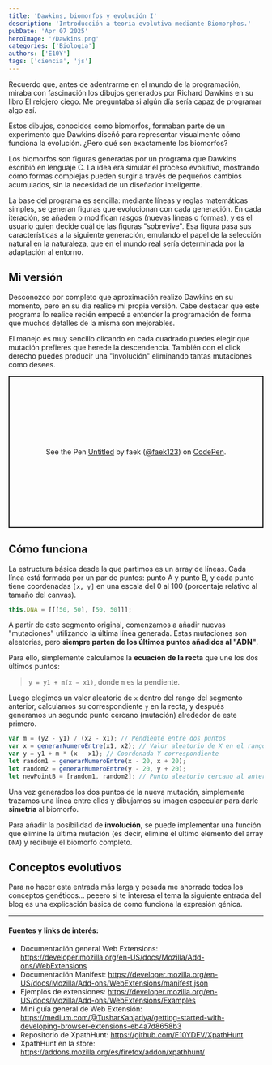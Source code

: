 ```yaml
---
title: 'Dawkins, biomorfos y evolución I'
description: 'Introducción a teoria evolutiva mediante Biomorphos.'
pubDate: 'Apr 07 2025'
heroImage: '/Dawkins.png'
categories: ['Biologia']
authors: ['E10Y']
tags: ['ciencia', 'js']
---
```

Recuerdo que, antes de adentrarme en el mundo de la programación, miraba con fascinación los dibujos generados por Richard Dawkins en su libro El relojero ciego. Me preguntaba si algún día sería capaz de programar algo así.

Estos dibujos, conocidos como biomorfos, formaban parte de un experimento que Dawkins diseñó para representar visualmente cómo funciona la evolución. ¿Pero qué son exactamente los biomorfos?

Los biomorfos son figuras generadas por un programa que Dawkins escribió en lenguaje C. La idea era simular el proceso evolutivo, mostrando cómo formas complejas pueden surgir a través de pequeños cambios acumulados, sin la necesidad de un diseñador inteligente.

La base del programa es sencilla: mediante líneas y reglas matemáticas simples, se generan figuras que evolucionan con cada generación. En cada iteración, se añaden o modifican rasgos (nuevas líneas o formas), y es el usuario quien decide cuál de las figuras "sobrevive". Esa figura pasa sus características a la siguiente generación, emulando el papel de la selección natural en la naturaleza, que en el mundo real sería determinada por la adaptación al entorno.

## Mi versión 
Desconozco por completo que aproximación realizo Dawkins en su momento, pero en su día realice mi propia versión. Cabe destacar que este programa lo realice recién empecé a entender la programación de forma que muchos detalles de la misma son mejorables.

El manejo es muy sencillo clicando en cada cuadrado puedes elegir que mutación prefieres que herede la descendencia. También con el click derecho puedes producir una "involución" eliminando tantas mutaciones como desees. 

<p class="codepen" data-height="600" data-theme-id="dark" data-slug-hash="jOQXogv" data-pen-title="Untitled" data-user="faek123" style="height: 300px; box-sizing: border-box; display: flex; align-items: center; justify-content: center; border: 2px solid; margin: 1em 0; padding: 1em;">
  <span>See the Pen <a href="https://codepen.io/faek123/pen/jOQXogv">
  Untitled</a> by faek (<a href="https://codepen.io/faek123">@faek123</a>)
  on <a href="https://codepen.io">CodePen</a>.</span>
</p>
<script async src="https://public.codepenassets.com/embed/index.js"></script>

## Cómo funciona

La estructura básica desde la que partimos es un array de líneas. Cada línea está formada por un par de puntos: punto A y punto B, y cada punto tiene coordenadas `[x, y]` en una escala del 0 al 100 (porcentaje relativo al tamaño del canvas).

```js
this.DNA = [[[50, 50], [50, 50]]];
```

A partir de este segmento original, comenzamos a añadir nuevas "mutaciones" utilizando la última línea generada. Estas mutaciones son aleatorias, pero **siempre parten de los últimos puntos añadidos al "ADN"**.

Para ello, simplemente calculamos la **ecuación de la recta** que une los dos últimos puntos:

> `y = y1 + m(x − x1)`, donde `m` es la pendiente.

Luego elegimos un valor aleatorio de `x` dentro del rango del segmento anterior, calculamos su correspondiente `y` en la recta, y después generamos un segundo punto cercano (mutación) alrededor de este primero.

```js
var m = (y2 - y1) / (x2 - x1); // Pendiente entre dos puntos
var x = generarNumeroEntre(x1, x2); // Valor aleatorio de X en el rango
var y = y1 + m * (x - x1); // Coordenada Y correspondiente
let random1 = generarNumeroEntre(x - 20, x + 20);
let random2 = generarNumeroEntre(y - 20, y + 20);
let newPointB = [random1, random2]; // Punto aleatorio cercano al anterior
```

Una vez generados los dos puntos de la nueva mutación, simplemente trazamos una línea entre ellos y dibujamos su imagen especular para darle **simetría** al biomorfo.

Para añadir la posibilidad de **involución**, se puede implementar una función que elimine la última mutación (es decir, elimine el último elemento del array `DNA`) y redibuje el biomorfo completo.

## Conceptos evolutivos
Para no hacer esta entrada más larga y pesada me ahorrado todos los conceptos genéticos... peeero si te interesa el tema la siguiente entrada del blog es una explicación básica de como funciona la expresión génica.

---

#### Fuentes y links de interés:

* Documentación general Web Extensions: https://developer.mozilla.org/en-US/docs/Mozilla/Add-ons/WebExtensions
* Documentación Manifest: https://developer.mozilla.org/en-US/docs/Mozilla/Add-ons/WebExtensions/manifest.json
* Ejemplos de extensiones: https://developer.mozilla.org/en-US/docs/Mozilla/Add-ons/WebExtensions/Examples
* Mini guía general de Web Extensión: https://medium.com/@TusharKanjariya/getting-started-with-developing-browser-extensions-eb4a7d8658b3
* Repositorio de XpathHunt: https://github.com/E10YDEV/XpathHunt
* XpathHunt en la store: https://addons.mozilla.org/es/firefox/addon/xpathhunt/
